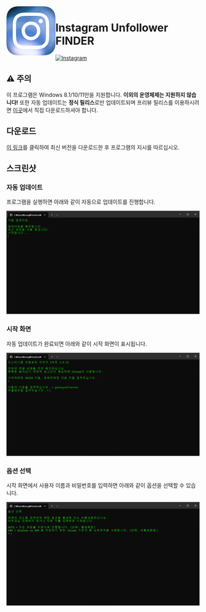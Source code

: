 <img align="left" src="https://raw.githubusercontent.com/galaxysollector/IUFINDER2024/main/logo.png" width="128" alt="IUFINDER logo">

# Instagram Unfollower FINDER

[![Instagram](https://img.shields.io/badge/%EB%AC%B8%EC%9D%98-%EC%9D%B8%EC%8A%A4%ED%83%80%EA%B7%B8%EB%9E%A8-blue.svg?logo=instagram&style=flat-square)](https://www.instagram.com/galaxysollector/)

## ⚠️ 주의

이 프로그램은 Windows 8.1/10/11만을 지원합니다. **이외의 운영체제는 지원하지 않습니다!**
또한 자동 업데이트는 **정식 릴리스**로만 업데이트되며 프리뷰 릴리스를 이용하시려면 [이곳](https://github.com/galaxysollector/IUFINDER2024/releases)에서 직접 다운로드하셔야 합니다.

## 다운로드

[이 링크](https://github.com/galaxysollector/IUFINDER2024/releases/latest)를 클릭하여 최신 버전을 다운로드한 후 프로그램의 지시를 따르십시오.

## 스크린샷

### 자동 업데이트

프로그램을 실행하면 아래와 같이 자동으로 업데이트를 진행합니다.

<img src="https://raw.githubusercontent.com/galaxysollector/IUFINDER2024/main/screenshot1.png">

### 시작 화면

자동 업데이트가 완료되면 아래와 같이 시작 화면이 표시됩니다.

<img src="https://raw.githubusercontent.com/galaxysollector/IUFINDER2024/main/screenshot2.png">

### 옵션 선택

시작 화면에서 사용자 이름과 비밀번호를 입력하면 아래와 같이 옵션을 선택할 수 있습니다.

<img src="https://raw.githubusercontent.com/galaxysollector/IUFINDER2024/main/screenshot3.png">
